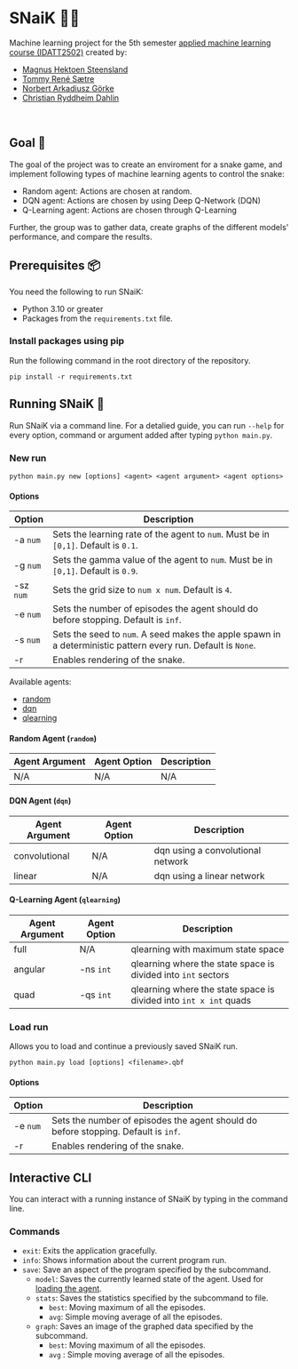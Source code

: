 # SNaiK 🤖🐍
Machine learning project for the 5th semester [applied machine learning course (IDATT2502)](https://www.ntnu.no/studier/emner/IDATT2502) created by:
 * [Magnus Hektoen Steensland](https://github.com/magsteen)
 * [Tommy René Sætre](https://github.com/tomrsae)
 * [Norbert Arkadiusz Görke](https://github.com/norgor)
 * [Christian Ryddheim Dahlin](https://github.com/chrisryda)

<br >

## Goal 🥅
The goal of the project was to create an enviroment for a snake game, and implement following types of machine learning agents to control the snake:

* Random agent: Actions are chosen at random.
* DQN agent: Actions are chosen by using Deep Q-Network (DQN)
* Q-Learning agent: Actions are chosen through Q-Learning

Further, the group was to gather data, create graphs of the different models' performance, and compare the results.

## Prerequisites 📦
You need the following to run SNaiK:
 * Python 3.10 or greater
 * Packages from the `requirements.txt` file.

### Install packages using pip
Run the following command in the root directory of the repository.
```
pip install -r requirements.txt
```

## Running SNaiK 🏃
Run SNaiK via a command line. For a detalied guide, you can run `--help` for every option, command or argument added after typing `python main.py`.

### New run
```
python main.py new [options] <agent> <agent argument> <agent options>  
```

#### Options
|  Option | Description  |
|---|---|
| -a `num`|  Sets the learning rate of the agent to `num`. Must be in `[0,1]`. Default is `0.1`.|
| -g  `num`|  Sets the gamma value of the agent to `num`. Must be in `[0,1]`. Default is `0.9`.|
|  -sz `num`|  Sets the grid size to `num x num`. Default is `4`. |
|  -e `num`| Sets the number of episodes the agent should do before stopping. Default is `inf`. |
|  -s `num` |  Sets the seed to `num`. A seed makes the apple spawn in a deterministic pattern every run. Default is `None`. |
|  -r | Enables rendering of the snake. |

Available agents:
 * [random](#random-agent-random)
 * [dqn](#dqn-agent-dqn)
 * [qlearning](#q-learning-agent-qlearning)

#### Random Agent (`random`)
| Agent Argument  | Agent Option  | Description |
|---|---|---|
| N/A  | N/A | N/A |

#### DQN Agent (`dqn`)
| Agent Argument  | Agent Option  | Description |
|---|---|---|
| convolutional  | N/A | dqn using a convolutional network |
| linear  | N/A | dqn using a linear network |

#### Q-Learning Agent (`qlearning`)
| Agent Argument  | Agent Option  | Description |
|---|---|---|
| full  | N/A | qlearning with maximum state space |
| angular  | -ns `int` | qlearning where the state space is divided into `int` sectors |
| quad  | -qs `int`|  qlearning where the state space is divided into `int x int` quads |

### Load run
Allows you to load and continue a previously saved SNaiK run.
```
python main.py load [options] <filename>.qbf
```
#### Options
|  Option | Description  |
|---|---|
|  -e `num`| Sets the number of episodes the agent should do before stopping. Default is `inf`. |
|  -r | Enables rendering of the snake. |

## Interactive CLI
You can interact with a running instance of SNaiK by typing in the command line.

### Commands
 * `exit`: Exits the application gracefully.
 * `info`: Shows information about the current program run.
 * `save`: Save an aspect of the program specified by the subcommand.
   * `model`: Saves the currently learned state of the agent. Used for [loading the agent](#load-run).
   * `stats`: Saves the statistics specified by the subcommand to file.
     * `best`: Moving maximum of all the episodes.
     * `avg`: Simple moving average of all the episodes.
   * `graph`: Saves an image of the graphed data specified by the subcommand.
     * `best`: Moving maximum of all the episodes.
     * `avg` : Simple moving average of all the episodes.
